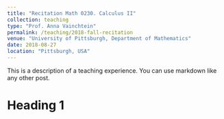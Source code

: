 ```yaml
---
title: "Recitation Math 0230. Calculus II"
collection: teaching
type: "Prof. Anna Vainchtein"
permalink: /teaching/2018-fall-recitation
venue: "University of Pittsburgh, Department of Mathematics"
date: 2018-08-27
location: "Pittsburgh, USA"
---
```

 This is a description of a teaching experience. You can use markdown like any other post.
 
Heading 1
======




